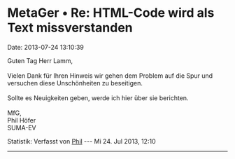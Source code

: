 MetaGer • Re: HTML-Code wird als Text missverstanden
====================================================

Date: 2013-07-24 13:10:39

Guten Tag Herr Lamm,\
\
Vielen Dank für Ihren Hinweis wir gehen dem Problem auf die Spur und
versuchen diese Unschönheiten zu beseitigen.\
\
Sollte es Neuigkeiten geben, werde ich hier über sie berichten.\
\
MfG,\
Phil Höfer\
SUMA-EV

Statistik: Verfasst von
[Phil](http://forum.suma-ev.de/memberlist.php?mode=viewprofile&u=98) ---
Mi 24. Jul 2013, 12:10

------------------------------------------------------------------------
